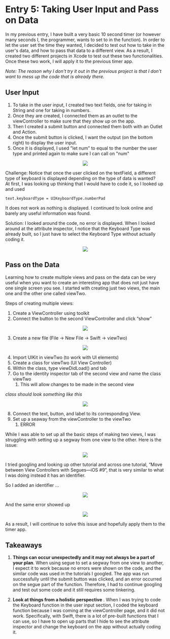 # Entry 5: Taking User Input and Pass on Data
In my previous entry, I have built a very basic 10 second timer (or however many seconds I, the programmer, wants to set to in the function). In order to let the user set the time they wanted, I decided to test out how to take in the user's data, and how to pass that data to a different view. As a result, I created two different projects in Xcode to test out these two functionalities. Once these two work, I will apply it to the previous timer app. 

_Note: The reason why I don't try it out in the previous project is that I don't want to mess up the code that is already there._  

## User Input
1. To take in the user input, I created two text fields, one for taking in String and one for taking in numbers.  
2. Once they are created, I connected them as an outlet to the viewController to make sure that they show up on the app.  
3. Then I created a submit button and connected them both with an Outlet and Action. 
4. Once the submit button is clicked, I want the output (on the bottom right) to display the user input. 
5. Once it is displayed, I used "let num" to equal to the number the user type and printed again to make sure I can call on "num"  

<p align="center">
    <img src = "https://github.com/xiurongy3506/swift_independent_study/blob/master/img/user_input.gif?raw=true"/>
</p>  

Challenge: Notice that once the user clicked on the textField, a different type of keyboard is displayed depending on the type of data is wanted?  
At first, I was looking up thinking that I would have to code it, so I looked up and used 
```
text.keyboardType = UIKeyboardType.numberPad
```
It does not work as nothing is displayed. I continued to look online and barely any useful information was found. 

Solution: I looked around the code, no error is displayed. When I looked around at the attribute inspector, I notice that the Keyboard Type was already built, so I just have to select the Keyboard Type without actually coding it. 
<p align="center">
    <img src = "https://raw.githubusercontent.com/xiurongy3506/swift_independent_study/master/img/numberPad.png"/>
</p>  

## Pass on the Data  
Learning how to create multiple views and pass on the data can be very useful when you want to create an interesting app that does not just have one single screen you see. I started with creating just two views, the main one and the other one called viewTwo. 

Steps of creating multiple views:  
1. Create a ViewController using toolkit
2. Connect the button to the second ViewController and click “show”  

<p align="center">
    <img src = "https://raw.githubusercontent.com/xiurongy3506/swift_independent_study/master/img/show.png"/>
</p>  

3. Create a new file (File -> New File -> Swift -> viewTwo)  

<p align="center">
    <img src = "https://raw.githubusercontent.com/xiurongy3506/swift_independent_study/master/img/viewTwo.png"/>
</p>  
  
4. Import UIKit in viewTwo (to work with UI elements)
5. Create a class for viewTwo (UI View Controller)
6. Within the class, type viewDidLoad() and tab
7. Go to the identity inspector tab of the second view and name the class viewTwo 
    1. This will allow changes to be made in the second view

_class should look something like this_
<p align="center">
    <img src = "https://raw.githubusercontent.com/xiurongy3506/swift_independent_study/master/img/setupClass.png"/>
</p>   

8. Connect the text, button, and label to its corresponding View.  
9. Set up a seaway from the viewController to the viewTwo
    1. ERROR  


While I was able to set up all the basic steps of making two views, I was struggling with setting up a segway from one view to the other. Here is the issue:     

<p align="center">
    <img src = "https://github.com/xiurongy3506/swift_independent_study/blob/master/img/pass_on_data.gif?raw=true"/>
</p>     

I tried googling and looking up other tutorial and across one tutorial, “Move between View Controllers with Segues—iOS #9”,  that is very similar to what I was doing instead it has an identifier. 

So I added an identifier ...
<p align="center">
    <img src = "https://raw.githubusercontent.com/xiurongy3506/swift_independent_study/master/img/identifier.png"/>
</p>    

And the same error showed up  
<p align="center">
    <img src = "https://raw.githubusercontent.com/xiurongy3506/swift_independent_study/master/img/fail.png"/>
</p>      

As a result, I will continue to solve this issue and hopefully apply them to the timer app.  
## Takeaways
1. **Things can occur unexpectedly and it may not always be a part of your plan**. When using segue to set a segway from one view to another, I expect it to work because no errors were shown on the code, and the similar code was used in the tutorials I googled. The app was run successfully until the submit button was clicked, and an error occurred on the segue part of the function. Therefore, I had to continue googling and test out some code and it still requires some tinkering. 

2. **Look at things from a holistic perspective** . When I was trying to code the Keyboard function in the user input section, I coded the keyboard function because I was coming at the viewController page, and it did not work. Specifically, with Swift, there is a lot of pre-built functions that I can use, so I have to open up parts that I hide to see the attribute inspector and change the keyboard on the app without actually coding it. 




